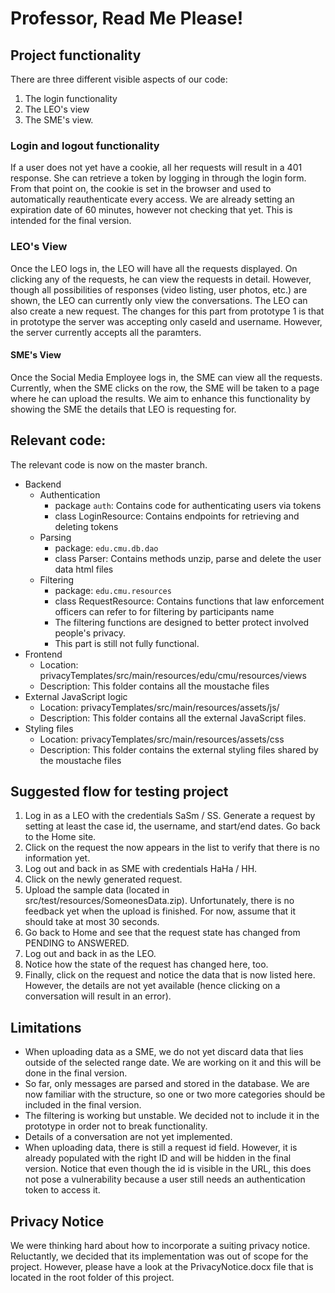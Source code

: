 # Professor, Read Me Please!
 

## Project functionality
There are three different visible aspects of our code:
1. The login functionality
2. The LEO's view
3. The SME's view.
 
### Login and logout functionality
If a user does not yet have a cookie, all her requests will result in a 401 response. She can retrieve a token by logging in through the login form. From that point on, the cookie is set in the browser and used to automatically reauthenticate every access. We are already setting an expiration date of 60 minutes, however not checking that yet. This is intended for the final version.
 
### LEO's View
Once the LEO logs in, the LEO will have all the requests displayed. On clicking any of the requests, he can view the requests in detail. However, though all possibilities of responses (video listing, user photos, etc.) are shown, the LEO can currently only view the conversations. The LEO can also create a new request. The changes for this part from prototype 1 is that in prototype the server was accepting only caseId and username. However, the server currently accepts all the paramters.

#### SME's View
Once the Social Media Employee logs in, the SME can view all the requests. Currently, when the SME clicks on the row, the SME will be taken to a page where he can upload the results. We aim to enhance this functionality by showing the SME the details that LEO is requesting for. 

## Relevant code:
The relevant code is now on the master branch.
- Backend
    - Authentication 
        - package `auth`: Contains code for authenticating users via tokens
        - class LoginResource: Contains endpoints for retrieving and deleting tokens
    - Parsing
        - package: `edu.cmu.db.dao`
        - class Parser: Contains methods unzip, parse and delete the user data html files
    - Filtering
        - package: `edu.cmu.resources`
        - class RequestResource: Contains functions that law enforcement officers can refer to for filtering by participants name
        - The filtering functions are designed to better protect involved people's privacy.
        - This part is still not fully functional.
- Frontend
	- Location: privacyTemplates/src/main/resources/edu/cmu/resources/views
	- Description: This folder contains all the moustache files
- External JavaScript logic
    - Location: privacyTemplates/src/main/resources/assets/js/
    - Description: This folder contains all the external JavaScript files.
- Styling files
	- Location: privacyTemplates/src/main/resources/assets/css
	- Description: This folder contains the external styling files shared by the moustache files
	
## Suggested flow for testing project
1. Log in as a LEO with the credentials SaSm / SS. Generate a request by setting at least the case id, the username, and start/end dates. Go back to the Home site.
1. Click on the request the now appears in the list to verify that there is no information yet.
1. Log out and back in as SME with credentials HaHa / HH. 
1. Click on the newly generated request.
1. Upload the sample data (located in src/test/resources/SomeonesData.zip). Unfortunately, there is no feedback yet when the upload is finished. For now, assume that it should take at most 30 seconds.
1. Go back to Home and see that the request state has changed from PENDING to ANSWERED.
1. Log out and back in as the LEO.
1. Notice how the state of the request has changed here, too.
1. Finally, click on the request and notice the data that is now listed here. However, the details are not yet available (hence clicking on a conversation will result in an error).	

## Limitations
- When uploading data as a SME, we do not yet discard data that lies outside of the selected range date. We are working on it and this will be done in the final version.
- So far, only messages are parsed and stored in the database. We are now familiar with the structure, so one or two more categories should be included in the final version.
- The filtering is working but unstable. We decided not to include it in the prototype in order not to break functionality.
- Details of a conversation are not yet implemented.
- When uploading data, there is still a request id field. However, it is already populated with the right ID and will be hidden in the final version. Notice that even though the id is visible in the URL, this does not pose a vulnerability because a user still needs an authentication token to access it.

## Privacy Notice
We were thinking hard about how to incorporate a suiting privacy notice. Reluctantly, we decided that its implementation was out of scope for the project. However, please have a look at the PrivacyNotice.docx file that is located in the root folder of this project. 